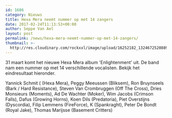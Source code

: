 ```yaml
---
id: 1686
category: Nieuws
title: Hexa Mera neemt nummer op met 14 zangers
date: 2017-02-24T11:13:53+00:00
author: Seppe Van Ael
layout: post
permalink: /news/hexa-mera-neemt-nummer-op-met-14-zangers/
thumbnail: >-
  http://res.cloudinary.com/rockxxl/image/upload/16252182_1324672520889098_3477984979230228662_o.jpg
---
```

31 maart komt het nieuwe Hexa Mera album 'Enlightenment' uit. De band nam een nummer op met 14 verschillende vocalisten. Bekijk het eindresultaat hieronder.

Yannick Schmit ( (Hexa Mera), Peggy Meeussen (Bliksem), Ron Bruynseels (Bark / Hard Resistance), Steven Van Crombruggen (Off The Cross), Dries Monsieurs (Moments), Ad De Wachter (Moker), Wim Jacobs (Crimson Falls), Dafus (Growing Horns), Koen Dils (Predatoria), Piet Overstijns (Dyscordia), Filip Lemmens (FireForce), K (Spankraght), Peter De Bondt (Royal Jake), Thomas Marijsse (Basement Critters)
